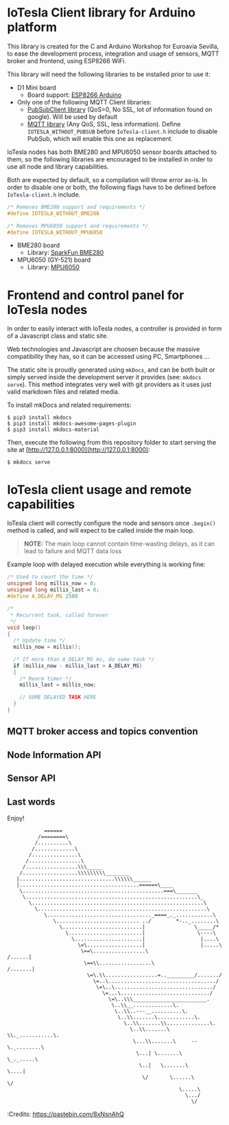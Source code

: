 # IoTesla Client library for Arduino platform

This library is created for the C and Arduino Workshop for Euroavia Sevilla, to ease the development process, integration and usage of sensors, MQTT broker and frontend, using ESP8266 WiFi.

This library will need the following libraries to be installed prior to use it:

- D1 Mini board
    + Board support: [ESP8266 Arduino](https://github.com/esp8266/Arduino)
- Only one of the following MQTT Client libraries:
    + [PubSubClient library](https://github.com/knolleary/pubsubclient) (QoS=0, No SSL, lot of information found on google). Will be used by default
    + [MQTT library](https://github.com/256dpi/arduino-mqtt) (Any QoS, SSL, less information). Define `IOTESLA_WITHOUT_PUBSUB` before `IoTesla-client.h` include to disable PubSub, which will enable this one as replacement.

IoTesla nodes has both BME280 and MPU6050 sensor boards attached to them, so the following libraries are encouraged to be installed in order to use all node and library capabilities.

Both are expected by default, so a compilation will throw error as-is. In order to disable one or both, the following flags have to be defined before `IoTesla-client.h` include.

```C
/* Removes BME280 support and requirements */
#define IOTESLA_WITHOUT_BME280

/* Removes MPU6050 support and requirements */
#define IOTESLA_WITHOUT_MPU6050
```

- BME280 board
    + Library: [SparkFun BME280](https://github.com/sparkfun/SparkFun_BME280_Arduino_Library)
- MPU6050 (GY-521) board
    + Library: [MPU6050](https://github.com/electroniccats/mpu6050)

# Frontend and control panel for IoTesla nodes

In order to easily interact with IoTesla nodes, a controller is provided in form of a Javascript class and static site.

Web technologies and Javascript are choosen because the massive compatibility they has, so it can be accessed using PC, Smartphones ...

The static site is proudly generated using `mkDocs`, and can be both built or simply served inside the development server it provides (see: `mkdocs serve`). This method integrates very well with git providers as it uses just valid markdown files and related media.

To install mkDocs and related requirements:

```shell
$ pip3 install mkdocs
$ pip3 install mkdocs-awesome-pages-plugin
$ pip3 install mkdocs-material
```

Then, execute the following from this repository folder to start serving the site at [http://127.0.0.1:8000](http://127.0.0.1:8000):

```shell
$ mkdocs serve
```

# IoTesla client usage and remote capabilities

IoTesla client will correctly configure the node and sensors once `.begin()` method is called, and will expect to be called inside the main loop.

> **NOTE:** The main loop cannot contain time-wasting delays, as it can lead to failure and MQTT data loss

Example loop with delayed execution while everything is working fine:

```C
/* Used to count the time */
unsigned long millis_now = 0;
unsigned long millis_last = 0;
#define A_DELAY_MS 2500

/*
 * Recurrent task, called forever
 */
void loop()
{
  /* Update time */
  millis_now = millis();

  /* If more than A_DELAY_MS ms, do some task */
  if (millis_now - millis_last > A_DELAY_MS)
  {
    /* Rearm timer */
    millis_last = millis_now;

    // SOME DELAYED TASK HERE
  }
}
```

## MQTT broker access and topics convention

## Node Information API

## Sensor API

## Last words

Enjoy!

```
            ======
          /========\
         /..........\
        /.............\
       /...............\
      /.................\
     /.................\\\_____
    /..................\\\\\\\\\________
   |...............................\\\\\\______
   |.......................................======\____
    \..............................................===\_______
     \........................................................\_
       \........................................................\
         \.......................................................\
            \.................................._====_._............\
               \........................... ../        *-.._........\
                 \..........................|                \_____/*
                   \........................|                 \----\
                     \......................|                  |....\
                       \=\..................|                  |.....\
                        \==\.................\                 /......|
                         \==\\.................\              /.......|
                          \=\.\\.................=.._________/......./
                            \=..\.................................../
                             \=\..\................................/
                               \=...\............................./
                                 \=\..\\\________________________.
                                  \..\\__.............\.
                                   \..\\..---__..........\.
                                    \..\\.......\............\.
                                      \..\\.......\\..............\.
                                        \..\\.......\  \\._...........\.
                                         \...\\.......\     --\._........\
                                          \...| \.......\         \_._.....\
                                           \..|   \.......\            \....|
                                            \/       \......\             \/
                                                        \.....\
                                                          \.../
                                                            \/        
```

 :Credits: https://pastebin.com/8xNsnAhQ
